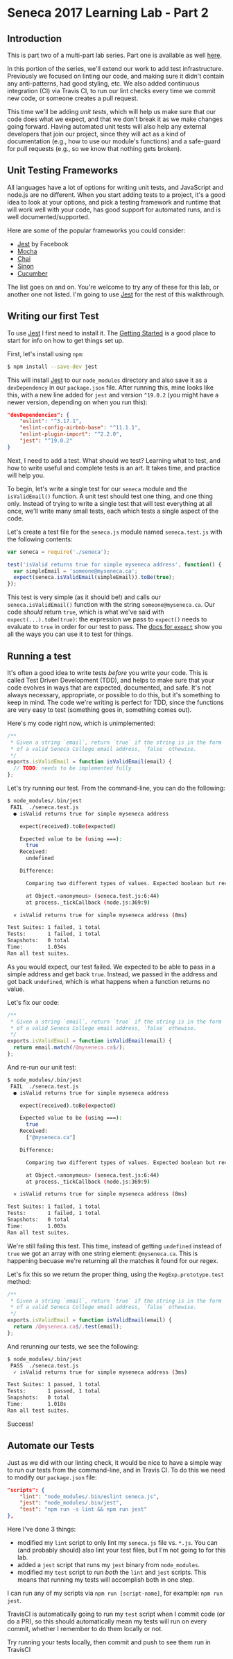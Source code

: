 # Seneca 2017 Learning Lab - Part 2

## Introduction

This is part two of a multi-part lab series.  Part one is available as well [here](README.md).

In this portion of the series, we'll extend our work to add test infrastructure. Previously
we focused on linting our code, and making sure it didn't contain any anti-patterns, had
good styling, etc.  We also added continuous integration (CI) via Travis CI, to run our
lint checks every time we commit new code, or someone creates a pull request.

This time we'll be adding *unit tests*, which will help us make sure that our code does
what we expect, and that we don't break it as we make changes going forward.  Having
automated unit tests will also help any external developers that join our project, since
they will act as a kind of documentation (e.g., how to use our module's functions) and
a safe-guard for pull requests (e.g., so we know that nothing gets broken).

## Unit Testing Frameworks

All languages have a lot of options for writing unit tests, and JavaScript and node.js
are no different. When you start adding tests to a project, it's a good idea to look at
your options, and pick a testing framework and runtime that will work well with your code,
has good support for automated runs, and is well documented/supported.

Here are some of the popular frameworks you could consider:

* [Jest](http://facebook.github.io/jest/) by Facebook
* [Mocha](https://mochajs.org/)
* [Chai](http://chaijs.com/)
* [Sinon](http://sinonjs.org/)
* [Cucumber](https://github.com/cucumber/cucumber-js)

The list goes on and on.  You're welcome to try any of these for this lab, or another
one not listed.  I'm going to use [Jest](http://facebook.github.io/jest/) for the rest
of this walkthrough.

## Writing our first Test

To use [Jest](http://facebook.github.io/jest/) I first need to install it.  The
[Getting Started](https://facebook.github.io/jest/docs/getting-started.html) is a good
place to start for info on how to get things set up.

First, let's install using `npm`:

```bash
$ npm install --save-dev jest
```

This will install [Jest](http://facebook.github.io/jest/) to our `node_modules` directory
and also save it as a `devDependency` in our `package.json` file.  After running this, mine
looks like this, with a new line added for `jest` and version `^19.0.2` (you might have a newer
version, depending on when you run this):

```json
"devDependencies": {
    "eslint": "^3.17.1",
    "eslint-config-airbnb-base": "^11.1.1",
    "eslint-plugin-import": "^2.2.0",
    "jest": "^19.0.2"
}
```

Next, I need to add a test.  What should we test?  Learning what to test, and how to write
useful and complete tests is an art.  It takes time, and practice will help you.

To begin, let's write a single test for our `seneca` module and the `isValidEmail()`
function.  A unit test should test one thing, and one thing only.  Instead of trying
to write a single test that will test everything at all once, we'll write many small tests,
each which tests a single aspect of the code.

Let's create a test file for the `seneca.js` module named `seneca.test.js` with the following
contents:

```js
var seneca = require('./seneca');

test('isValid returns true for simple myseneca address', function() {
  var simpleEmail = 'someone@myseneca.ca';
  expect(seneca.isValidEmail(simpleEmail)).toBe(true);
});
```

This test is very simple (as it should be!) and calls our `seneca.isValidEmail()` function
with the string `someone@myseneca.ca`.  Our code *should* return `true`, which is what
we've said with `expect(...).toBe(true)`: the expression we pass to `expect()` needs to
evaluate to `true` in order for our test to pass.  The [docs for `expect`](https://facebook.github.io/jest/docs/expect.html)
show you all the ways you can use it to test for things.

## Running a test

It's often a good idea to write tests *before* you write your code.  This is called
Test Driven Development (TDD), and helps to make sure that your code evolves in ways that
are expected, documented, and safe.  It's not always necessary, appropriate, or possible to
do this, but it's something to keep in mind.  The code we're writing is perfect for TDD,
since the functions are very easy to test (something goes in, something comes out).

Here's my code right now, which is unimplemented:

```js
/**
 * Given a string `email`, return `true` if the string is in the form
 * of a valid Seneca College email address, `false` othewise.
 */
exports.isValidEmail = function isValidEmail(email) {
  // TODO: needs to be implemented fully
};
```

Let's try running our test.  From the command-line, you can do the following:

```bash
$ node_modules/.bin/jest
 FAIL  ./seneca.test.js
  ● isValid returns true for simple myseneca address

    expect(received).toBe(expected)

    Expected value to be (using ===):
      true
    Received:
      undefined

    Difference:

      Comparing two different types of values. Expected boolean but received undefined.

      at Object.<anonymous> (seneca.test.js:6:44)
      at process._tickCallback (node.js:369:9)

  ✕ isValid returns true for simple myseneca address (8ms)

Test Suites: 1 failed, 1 total
Tests:       1 failed, 1 total
Snapshots:   0 total
Time:        1.034s
Ran all test suites.
```

As you would expect, our test failed.  We expected to be able to pass in a simple address
and get back `true`.  Instead, we passed in the address and got back `undefined`, which is
what happens when a function returns no value.

Let's fix our code:

```js
/**
 * Given a string `email`, return `true` if the string is in the form
 * of a valid Seneca College email address, `false` othewise.
 */
exports.isValidEmail = function isValidEmail(email) {
  return email.match(/@myseneca.ca$/);
};
```

And re-run our unit test:

```bash
$ node_modules/.bin/jest
 FAIL  ./seneca.test.js
  ● isValid returns true for simple myseneca address

    expect(received).toBe(expected)

    Expected value to be (using ===):
      true
    Received:
      ["@myseneca.ca"]

    Difference:

      Comparing two different types of values. Expected boolean but received array.

      at Object.<anonymous> (seneca.test.js:6:44)
      at process._tickCallback (node.js:369:9)

  ✕ isValid returns true for simple myseneca address (8ms)

Test Suites: 1 failed, 1 total
Tests:       1 failed, 1 total
Snapshots:   0 total
Time:        1.003s
Ran all test suites.
```

We're still failing this test.  This time, instead of getting `undefined` instead of `true`
we got an array with one string element: `@myseneca.ca`.  This is happening becuase we're
returning all the matches it found for our regex.

Let's fix this so we return the proper thing, using the `RegExp.prototype.test` method:

```js
/**
 * Given a string `email`, return `true` if the string is in the form
 * of a valid Seneca College email address, `false` othewise.
 */
exports.isValidEmail = function isValidEmail(email) {
  return /@myseneca.ca$/.test(email);
};
```

And rerunning our tests, we see the following:

```bash
$ node_modules/.bin/jest
 PASS  ./seneca.test.js
  ✓ isValid returns true for simple myseneca address (3ms)

Test Suites: 1 passed, 1 total
Tests:       1 passed, 1 total
Snapshots:   0 total
Time:        1.018s
Ran all test suites.
```

Success!

## Automate our Tests

Just as we did with our linting check, it would be nice to have a simple way to run
our tests from the command-line, and in Travis CI.  To do this we need to modify our
`package.json` file:

```json
"scripts": {
    "lint": "node_modules/.bin/eslint seneca.js",
    "jest": "node_modules/.bin/jest",
    "test": "npm run -s lint && npm run jest"
},
```

Here I've done 3 things:

* modified my `lint` script to only lint my `seneca.js` file vs. `*.js`.  You can
(and probably should) also lint your test files, but I'm not going to for this lab.
* added a `jest` script that runs my `jest` binary from `node_modules`.
* modified my `test` script to run *both* the `lint` and `jest` scripts.  This means
that running my tests will accomplish both in one step.

I can run any of my scripts via `npm run [script-name]`, for example: `npm run jest`.

TravisCI is automatically going to run my `test` script when I commit code (or do a PR),
so this should automatically mean my tests will run on every commit, whether I remember to
do them locally or not.

Try running your tests locally, then commit and push to see them run in TravisCI



















